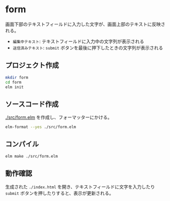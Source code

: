 # form

画面下部のテキストフィールドに入力した文字が、画面上部のテキストに反映される。

- `編集中テキスト`: テキストフィールドに入力中の文字列が表示される
- `送信済みテキスト`: `submit` ボタンを最後に押下したときの文字列が表示される


## プロジェクト作成

```sh
mkdir form
cd form
elm init
```

## ソースコード作成

[./src/form.elm](./src/form.elm) を作成し、フォーマッターにかける。

```sh
elm-format --yes ./src/form.elm
```

## コンパイル

```sh
elm make ./src/form.elm
```

## 動作確認

生成された `./index.html` を開き、テキストフィールドに文字を入力したり `submit` ボタンを押したりすると、表示が更新される。


